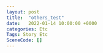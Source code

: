 ```yaml
---
layout: post
title:  "others_test"
date:   2022-01-14 10:00:00 +0000
categories: Etc
Tags: Story Etc
SceneCode: []
---
```

